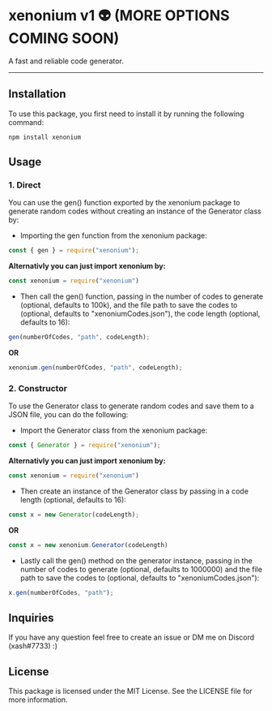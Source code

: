 # xenonium v1 👽 (MORE OPTIONS COMING SOON)
A fast and reliable code generator.
___
## Installation
To use this package, you first need to install it by running the following command:
```
npm install xenonium
```
## Usage
### 1. Direct
You can use the gen() function exported by the xenonium package to generate random codes without creating an instance of the Generator class by:
- Importing the gen function from the xenonium package:
```js
const { gen } = require("xenonium");
```
**Alternativly you can just import xenonium by:**
```js
const xenonium = require("xenonium")
```
- Then call the gen() function, passing in the number of codes to generate (optional, defaults to 100k), and the file path to save the codes to (optional, defaults to "xenoniumCodes.json"), the code length (optional, defaults to 16):
```js
gen(numberOfCodes, "path", codeLength);
```
**OR**
```js
xenonium.gen(numberOfCodes, "path", codeLength);
```
### 2. Constructor
To use the Generator class to generate random codes and save them to a JSON file, you can do the following:
- Import the Generator class from the xenonium package:
```js
const { Generator } = require("xenonium");
```
**Alternativly you can just import xenonium by:**
```js
const xenonium = require("xenonium")
```
- Then create an instance of the Generator class by passing in a code length (optional, defaults to 16):
```js
const x = new Generator(codeLength);
```
**OR**
```js
const x = new xenonium.Generator(codeLength)
```
- Lastly call the gen() method on the generator instance, passing in the number of codes to generate (optional, defaults to 1000000) and the file path to save the codes to (optional, defaults to "xenoniumCodes.json"):
```js
x.gen(numberOfCodes, "path");
```
## Inquiries
If you have any question feel free to create an issue or DM me on Discord (xash#7733) :)
## License
This package is licensed under the MIT License. See the LICENSE file for more information.
